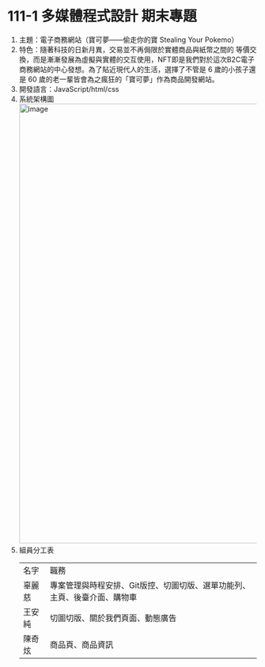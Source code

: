 # 111-1 多媒體程式設計 期末專題
1. 主題：電子商務網站（寶可夢——偷走你的寶 Stealing Your Pokemo）
2. 特色：隨著科技的日新月異，交易並不再侷限於實體商品與紙幣之間的 等價交換，而是漸漸發展為虛擬與實體的交互使用，NFT即是我們對於這次B2C電子商務網站的中心發想。為了貼近現代人的生活，選擇了不管是 6 歲的小孩子還是 60 歲的老一輩皆會為之瘋狂的「寶可夢」作為商品開發網站。
3. 開發語言：JavaScript/html/css
4. 系統架構圖 <br>
<img width="889" alt="image" src="https://github.com/tzuuuu/Pokemon/assets/116798227/2f6f00ca-3cb4-4c53-b536-0bf430d09a9a"> <br>
5. 組員分工表
    <table>
      <tr>
          <td>名字</td>
          <td>職務</td>
      </tr>
      <tr>
          <td>辜麗慈</td>
          <td>專案管理與時程安排、Git版控、切圖切版、選單功能列、主頁、後臺介面、購物車</td>
      </tr>
      <tr>
          <td>王安純</td>
          <td>切圖切版、關於我們頁面、動態廣告</td>
      </tr>
      <tr>
          <td>陳奇炫</td>
          <td>商品頁、商品資訊</td>
      </tr>
    </table>

